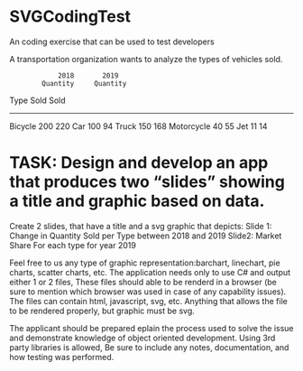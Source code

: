 # SVGCodingTest
An coding exercise that can be used to test developers

A transportation organization wants to analyze the types of vehicles sold.  

     	        2018       2019
            Quantity	 Quantity
Type          Sold       Sold
----        --------   --------  
Bicycle	         200	      220
Car	             100         94
Truck	           150	      168
Motorcycle	      40	       55
Jet	              11	       14

# TASK: Design and develop an app that produces two “slides” showing a title and graphic based on data. 
  Create 2 slides,  that have a title and a svg graphic that depicts: 
    Slide 1: Change in Quantity Sold per Type between 2018 and 2019
    Slide2:  Market Share For each type for year 2019
    
Feel free to us any type of graphic representation:barchart, linechart, pie charts, scatter charts, etc. 
The application needs only to use C# and output either 1 or 2 files,  These files should able to be renderd in a browser (be sure to mention which browser was used in case of any capability issues). The files can contain html, javascript, svg, etc.  Anything that allows the file to be rendered properly, but graphic must be svg. 

The applicant should be prepared eplain the process used to solve the issue and demonstrate knowledge of object oriented development. Using 3rd party libraries is allowed, Be sure to include any notes, documentation, and how testing was performed.  

